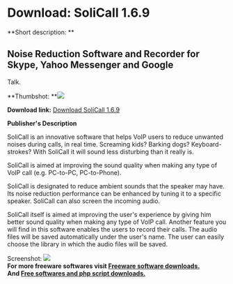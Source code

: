 # Download: SoliCall 1.6.9

**Short description: **

## Noise Reduction Software and Recorder for Skype, Yahoo Messenger and Google
Talk.

  
**Thumbshot: **![](http://www.freewarefiles.com/screenshot/solicall_md.gif)   
  
**Download link:** [Download SoliCall 1.6.9](http://freesoftwares.boysofts.com/SoliCall_program_22522.html)  
  

**Publisher's Description**  
  

SoliCall is an innovative software that helps VoIP users to reduce unwanted
noises during calls, in real time. Screaming kids? Barking dogs? Keyboard-
strokes? With SoliCall it will sound less disturbing than it really is.

SoliCall is aimed at improving the sound quality when making any type of VoIP
call (e.g. PC-to-PC, PC-to-Phone).

SoliCall is designated to reduce ambient sounds that the speaker may have. Its
noise reduction performance can be enhanced by tuning it to a specific
speaker. SoliCall can also screen the incoming audio.

SoliCall itself is aimed at improving the user's experience by giving him
better sound quality when making any type of VoIP call. Another feature you
will find in this software enables the users to record their calls. The audio
files will be saved automatically under the user's name. The user can easily
choose the library in which the audio files will be saved.

  
  
Screenshot: ![](http://www.freewarefiles.com/screenshot/solicall.gif)  
**For more freeware softwares visit [Freeware software downloads.](http://freesoftwares.boysofts.com/)**   
**And [Free softwares and php script downloads.](http://www.boysofts.com/)**

